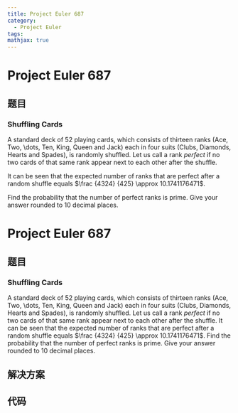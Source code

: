 ```yaml
---
title: Project Euler 687
category:
  - Project Euler
tags:
mathjax: true
---
```

<escape><!-- more --></escape>
    
# Project Euler 687
## 题目
### Shuffling Cards


A standard deck of 52 playing cards, which consists of thirteen ranks (Ace, Two, \dots, Ten, King, Queen and Jack) each in four suits (Clubs, Diamonds, Hearts and Spades), is randomly shuffled.  Let us call a rank <i>perfect</i> if no two cards of that same rank appear next to each other after the shuffle.

It can be seen that the expected number of ranks that are perfect after a random shuffle equals $\frac {4324} {425} \approx 10.1741176471$.

Find the probability that the number of perfect ranks is prime. Give your answer rounded to 10 decimal places.


# Project Euler 687
## 题目
### Shuffling Cards

A standard deck of $52$ playing cards, which consists of thirteen ranks (Ace, Two, \dots, Ten, King, Queen and Jack) each in four suits (Clubs, Diamonds, Hearts and Spades), is randomly shuffled.  Let us call a rank <i>perfect</i> if no two cards of that same rank appear next to each other after the shuffle.
It can be seen that the expected number of ranks that are perfect after a random shuffle equals $\frac {4324} {425} \approx 10.1741176471$.
Find the probability that the number of perfect ranks is prime. Give your answer rounded to $10$ decimal places.


## 解决方案


## 代码


